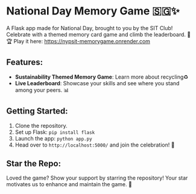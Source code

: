 # National Day Memory Game 🇸🇬✨

A Flask app made for National Day, brought to you by the SIT Club! Celebrate with a themed memory card game and climb the leaderboard. 🎉🏆
Play it here: https://nypsit-memorygame.onrender.com

## Features:
- **Sustainability Themed Memory Game**: Learn more about recycling♻️
- **Live Leaderboard**: Showcase your skills and see where you stand among your peers. 📊

## Getting Started:
1. Clone the repository.
2. Set up Flask: `pip install flask`
3. Launch the app: `python app.py`
4. Head over to `http://localhost:5000/` and join the celebration! 🥳

## Star the Repo:
Loved the game? Show your support by starring the repository! Your star motivates us to enhance and maintain the game. 🌟
